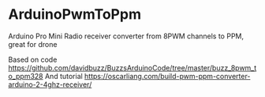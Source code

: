 # ArduinoPwmToPpm
Arduino Pro Mini Radio receiver converter from 8PWM channels to PPM, great for drone

Based on code https://github.com/davidbuzz/BuzzsArduinoCode/tree/master/buzz_8pwm_to_ppm328
And tutorial https://oscarliang.com/build-pwm-ppm-converter-arduino-2-4ghz-receiver/
